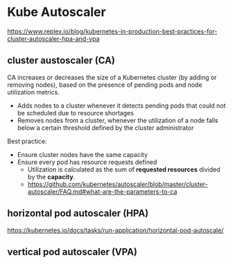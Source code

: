 # Kube Autoscaler

https://www.replex.io/blog/kubernetes-in-production-best-practices-for-cluster-autoscaler-hpa-and-vpa

## cluster austoscaler (CA)
CA increases or decreases the size of a Kubernetes cluster (by adding or removing nodes), based on the presence of pending pods and node utilization metrics.
- Adds nodes to a cluster whenever it detects pending pods that could not be scheduled due to resource shortages
- Removes nodes from a cluster, whenever the utilization of a node falls below a certain threshold defined by the cluster administrator

Best practice:
- Ensure cluster nodes have the same capacity
- Ensure every pod has resource requests defined
  - Utilization is calculated as the sum of **requested resources** divided by the **capacity**.
  - https://github.com/kubernetes/autoscaler/blob/master/cluster-autoscaler/FAQ.md#what-are-the-parameters-to-ca

## horizontal pod autoscaler (HPA)
https://kubernetes.io/docs/tasks/run-application/horizontal-pod-autoscale/

## vertical pod autoscaler (VPA)
